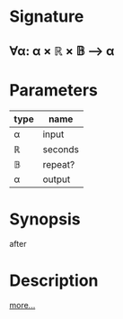 # Signature
## ∀α: α × ℝ × 𝔹 ⟶ α

# Parameters

| type | name |
|------|------|
|α|input|
|ℝ|seconds|
|𝔹|repeat?|
|α|output|

# Synopsis
after

# Description

[more...](http://reactivex.io/documentation/operators/timer.html)